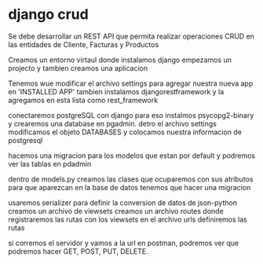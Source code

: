 # django crud
Se debe desarrollar un REST API que permita realizar operaciones CRUD en las entidades de Cliente, Facturas y Productos


Creamos un entorno virtaul donde instalamos django
empezamos un projecto y tambien creamos una aplicacion 

Tenemos wue modificar el archivo settings para agregar nuestra nueva app
en 'INSTALLED APP' tambien instalamos djangorestframework y la agregamos en
esta lista como rest_framework

conectaremos postgreSQL con django para eso instalmos psycopg2-binary
y crearemos una database en pgadmin.
detro el archivo settings modificamos el objeto DATABASES y colocamos nuestra
informacion de postgresql

hacemos una migracion para los modelos que estan por default y podremos ver 
las tablas en pdadmin

dentro de models.py creamos las clases que ocuparemos con sus atributos
para que aparezcan en la base de datos tenemos que hacer una migracion

usaremos serializer para definir la conversion de datos de json-python
creamos un archivo de viewsets
creamos un archivo routes donde registraremos las rutas con los viewsets
en el archivo urls definiremos las rutas

si corremos el servidor y vamos a la url en postman, podremos ver que podremos hacer
GET, POST, PUT, DELETE.
